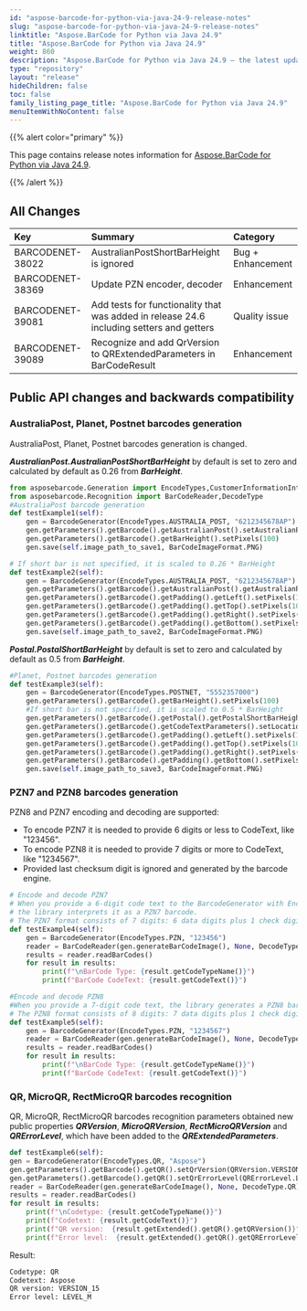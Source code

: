 ```yaml
---
id: "aspose-barcode-for-python-via-java-24-9-release-notes"
slug: "aspose-barcode-for-python-via-java-24-9-release-notes"
linktitle: "Aspose.BarCode for Python via Java 24.9"
title: "Aspose.BarCode for Python via Java 24.9"
weight: 860
description: "Aspose.BarCode for Python via Java 24.9 – the latest updates and fixes."
type: "repository"
layout: "release"
hideChildren: false
toc: false
family_listing_page_title: "Aspose.BarCode for Python via Java 24.9"
menuItemWithNoContent: false
---
```


{{% alert color="primary" %}} 

This page contains release notes information for [Aspose.BarCode for Python via Java 24.9](https://releases.aspose.com/barcode/python-java/new-releases/aspose.barcode-for-python-via-java-24.9/).

{{% /alert %}} 
## **All Changes**

| **Key**           | **Summary**                                                                       | **Category** |
|:------------------|:----------------------------------------------------------------------------------|:-------------|
|BARCODENET-38022|AustralianPostShortBarHeight is ignored|Bug + Enhancement|
|BARCODENET-38369|Update PZN encoder, decoder|Enhancement|
|BARCODENET-39081|Add tests for functionality that was added in release 24.6 including setters and getters|Quality issue|
|BARCODENET-39089|Recognize and add QrVersion to QRExtendedParameters in BarCodeResult|Enhancement|

## Public API changes and backwards compatibility

### AustraliaPost, Planet, Postnet barcodes generation

AustraliaPost, Planet, Postnet barcodes generation is changed.

***AustralianPost.AustralianPostShortBarHeight*** by default is set to zero and calculated by default as 0.26 from ***BarHeight***.
```python
from asposebarcode.Generation import EncodeTypes,CustomerInformationInterpretingType,BarCodeImageFormat,BarcodeGenerator,CodeLocation,QRVersion,QRErrorLevel
from asposebarcode.Recognition import BarCodeReader,DecodeType
#AustraliaPost barcode generation
def testExample1(self):
    gen = BarcodeGenerator(EncodeTypes.AUSTRALIA_POST, "6212345678AP")
    gen.getParameters().getBarcode().getAustralianPost().setAustralianPostEncodingTable(CustomerInformationInterpretingType.C_TABLE)
    gen.getParameters().getBarcode().getBarHeight().setPixels(100)
    gen.save(self.image_path_to_save1, BarCodeImageFormat.PNG)

# If short bar is not specified, it is scaled to 0.26 * BarHeight
def testExample2(self):
    gen = BarcodeGenerator(EncodeTypes.AUSTRALIA_POST, "6212345678AP")
    gen.getParameters().getBarcode().getAustralianPost().getAustralianPostShortBarHeight().setPixels(10)
    gen.getParameters().getBarcode().getPadding().getLeft().setPixels(10)
    gen.getParameters().getBarcode().getPadding().getTop().setPixels(10)
    gen.getParameters().getBarcode().getPadding().getRight().setPixels(10)
    gen.getParameters().getBarcode().getPadding().getBottom().setPixels(10)
    gen.save(self.image_path_to_save2, BarCodeImageFormat.PNG)
```

***Postal.PostalShortBarHeight*** by default is set to zero and calculated by default as 0.5 from ***BarHeight***.
```python
#Planet, Postnet barcodes generation
def testExample3(self):
    gen = BarcodeGenerator(EncodeTypes.POSTNET, "5552357000")
    gen.getParameters().getBarcode().getBarHeight().setPixels(100)
    #If short bar is not specified, it is scaled to 0.5 * BarHeight
    gen.getParameters().getBarcode().getPostal().getPostalShortBarHeight().setPixels(40)
    gen.getParameters().getBarcode().getCodeTextParameters().setLocation(CodeLocation.NONE)
    gen.getParameters().getBarcode().getPadding().getLeft().setPixels(10)
    gen.getParameters().getBarcode().getPadding().getTop().setPixels(10)
    gen.getParameters().getBarcode().getPadding().getRight().setPixels(10)
    gen.getParameters().getBarcode().getPadding().getBottom().setPixels(10)
    gen.save(self.image_path_to_save3, BarCodeImageFormat.PNG)
```

### PZN7 and PZN8 barcodes generation

PZN8 and PZN7 encoding and decoding are supported:
- To encode PZN7 it is needed to provide 6 digits or less to CodeText, like "123456".
- To encode PZN8 it is needed to provide 7 digits or more to CodeText, like "1234567".
- Provided last checksum digit is ignored and generated by the barcode engine.

```python
# Encode and decode PZN7
# When you provide a 6-digit code text to the BarcodeGenerator with EncodeTypes.PZN, 
# the library interprets it as a PZN7 barcode. 
# The PZN7 format consists of 7 digits: 6 data digits plus 1 check digit calculated by the system.
def testExample4(self):
    gen = BarcodeGenerator(EncodeTypes.PZN, "123456")
    reader = BarCodeReader(gen.generateBarCodeImage(), None, DecodeType.PZN)
    results = reader.readBarCodes()
    for result in results:
        print(f"\nBarCode Type: {result.getCodeTypeName()}")
        print(f"BarCode CodeText: {result.getCodeText()}")

#Encode and decode PZN8
#When you provide a 7-digit code text, the library generates a PZN8 barcode. 
# The PZN8 format consists of 8 digits: 7 data digits plus 1 check digit calculated by the system.
def testExample5(self):
    gen = BarcodeGenerator(EncodeTypes.PZN, "1234567")
    reader = BarCodeReader(gen.generateBarCodeImage(), None, DecodeType.PZN)
    results = reader.readBarCodes()
    for result in results:
        print(f"\nBarCode Type: {result.getCodeTypeName()}")
        print(f"BarCode CodeText: {result.getCodeText()}")
```

### QR, MicroQR, RectMicroQR barcodes recognition

QR, MicroQR, RectMicroQR barcodes recognition parameters obtained new public properties ***QRVersion***, ***MicroQRVersion***, ***RectMicroQRVersion*** and ***QRErrorLevel***, which have been added to the ***QRExtendedParameters***.

```python
def testExample6(self):
gen = BarcodeGenerator(EncodeTypes.QR, "Aspose")
gen.getParameters().getBarcode().getQR().setQrVersion(QRVersion.VERSION_15)
gen.getParameters().getBarcode().getQR().setQrErrorLevel(QRErrorLevel.LEVEL_M)
reader = BarCodeReader(gen.generateBarCodeImage(), None, DecodeType.QR)
results = reader.readBarCodes()
for result in results:
    print(f"\nCodetype: {result.getCodeTypeName()}")
    print(f"Codetext: {result.getCodeText()}")
    print(f"QR version:  {result.getExtended().getQR().getQRVersion()}")
    print(f"Error level:  {result.getExtended().getQR().getQRErrorLevel()}")

```

Result:
```txt
Codetype: QR
Codetext: Aspose
QR version: VERSION_15
Error level: LEVEL_M
```